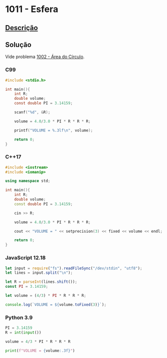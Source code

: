 # 1011 - Esfera

## [Descrição](https://www.urionlinejudge.com.br/judge/pt/problems/view/1011)

## Solução

Vide problema [1002 - Área do Círculo](../1002/README.md).

### C99

```c
#include <stdio.h>

int main(){
    int R;
    double volume;
    const double PI = 3.14159;

    scanf("%d", &R);

    volume = 4.0/3.0 * PI * R * R * R;

    printf("VOLUME = %.3lf\n", volume);

    return 0;
}
```

### C++17

```cpp
#include <iostream>
#include <iomanip>

using namespace std;

int main(){
    int R;
    double volume;
    const double PI = 3.14159;

    cin >> R;

    volume = 4.0/3.0 * PI * R * R * R;

    cout << "VOLUME = " << setprecision(3) << fixed << volume << endl;

    return 0;
}
```

### JavaScript 12.18

```javascript
let input = require("fs").readFileSync("/dev/stdin", "utf8");
let lines = input.split("\n");

let R = parseInt(lines.shift());
const PI = 3.14159;

let volume = (4/3) * PI * R * R * R;

console.log(`VOLUME = ${volume.toFixed(3)}`);
```

### Python 3.9

```python
PI = 3.14159
R = int(input())

volume = 4/3 * PI * R * R * R

print(f"VOLUME = {volume:.3f}")
```
